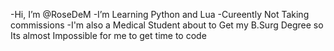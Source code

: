 -Hi, I’m @RoseDeM
-I’m Learning Python and Lua
-Cureently Not Taking commissions 
-I'm also a Medical Student about to Get my B.Surg Degree so Its almost Impossible for me to get time to code

<!---
I can Clear questions regarding Lua so Hit me up on Discord. :D
---!>
